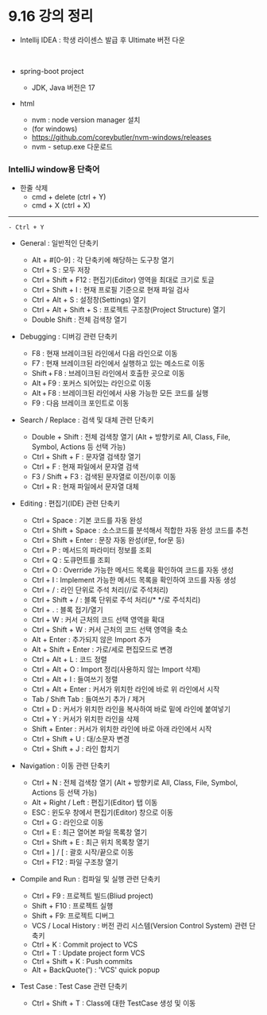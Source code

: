 # 9.16 강의 정리

- Intellij IDEA : 학생 라이센스 발급 후 Ultimate 버전 다운
<br>

- spring-boot project
    - JDK, Java 버전은 17<br>

- html
    - nvm : node version manager 설치
    - (for windows)
    - https://github.com/coreybutler/nvm-windows/releases
    - nvm - setup.exe 다운로드

### IntelliJ window용 단축어

- 한줄 삭제
    - cmd + delete (ctrl + Y)
    - cmd + X (ctrl + X)
--------------------------------
    - Ctrl + Y


- General : 일반적인 단축키
    - Alt + #[0-9] : 각 단축키에 해당하는 도구창 열기
    - Ctrl + S : 모두 저장
    - Ctrl + Shift + F12 : 편집기(Editor) 영역을 최대로 크기로 토글
    - Ctrl + Shift + I : 현재 프로필 기준으로 현재 파일 검사
    - Ctrl + Alt + S : 설정창(Settings) 열기 
    - Ctrl + Alt + Shift + S : 프로젝트 구조창(Project Structure) 열기
    - Double Shift : 전체 검색창 열기

 

- Debugging : 디버깅 관련 단축키
    - F8 : 현재 브레이크된 라인에서 다음 라인으로 이동
    - F7 : 현재 브레이크된 라인에서 실행하고 있는 메소드로 이동
    - Shift + F8 : 브레이크된 라인에서 호출한 곳으로 이동
    - Alt + F9 : 포커스 되어있는 라인으로 이동
    - Alt + F8 : 브레이크된 라인에서 사용 가능한 모든 코드를 실행
    - F9 : 다음 브레이크 포인트로 이동

 

- Search / Replace : 검색 및 대체 관련 단축키
    - Double + Shift : 전체 검색창 열기 (Alt + 방향키로 All, Class, File, Symbol, Actions 등 선택 가능)
    - Ctrl + Shift + F : 문자열 검색창 열기
    - Ctrl + F : 현재 파일에서 문자열 검색
    - F3 / Shift + F3 : 검색된 문자열로 이전/이후 이동
    - Ctrl + R : 현재 파일에서 문자열 대체

 

- Editing : 편집기(IDE) 관련 단축키
    - Ctrl + Space : 기본 코드를 자동 완성
    - Ctrl + Shift + Space : 소스코드를 분석해서 적합한 자동 완성 코드를 추천
    - Ctrl + Shift + Enter : 문장 자동 완성(if문, for문 등)
    - Ctrl + P : 메서드의 파라미터 정보를 조회
    - Ctrl + Q : 도큐먼트를 조회 
    - Ctrl + O : Override 가능한 메서드 목록을 확인하여 코드를 자동 생성
    - Ctrl + I : Implement 가능한 메서드 목록을 확인하여 코드를 자동 생성
    - Ctrl + / : 라인 단위로 주석 처리(//로 주석처리)
    - Ctrl + Shift + / : 블록 단위로 주석 처리(/* */로 주석치리)
    - Ctrl + . : 블록 접기/열기
    - Ctrl + W : 커서 근처의 코드 선택 영역을 확대
    - Ctrl + Shift + W : 커서 근처의 코드 선택 영역을 축소
    - Alt + Enter : 추가되지 않은 Import 추가
    - Alt + Shift + Enter : 가로/세로 편집모드로 변경
    - Ctrl + Alt + L : 코드 정렬
    - Ctrl + Alt + O : Import 정리(사용하지 않는 Import 삭제)
    - Ctrl + Alt + I : 들여쓰기 정렬
    - Ctrl + Alt + Enter : 커서가 위치한 라인에 바로 위 라인에서 시작
    - Tab / Shift Tab : 들여쓰기 추가 / 제거
    - Ctrl + D : 커서가 위치한 라인을 복사하여 바로 밑에 라인에 붙여넣기
    - Ctrl + Y : 커서가 위치한 라인을 삭제
    - Shift + Enter : 커서가 위치한 라인에 바로 아래 라인에서 시작
    - Ctrl + Shift + U : 대/소문자 변경
    - Ctrl + Shift + J : 라인 합치기

 

- Navigation : 이동 관련 단축키
    - Ctrl + N : 전체 검색창 열기 (Alt + 방향키로 All, Class, File, Symbol, Actions 등 선택 가능)
    - Alt + Right / Left : 편집기(Editor) 탭 이동
    - ESC : 윈도우 창에서 편집기(Editor) 창으로 이동
    - Ctrl + G : 라인으로 이동 
    - Ctrl + E : 최근 열어본 파일 목록창 열기
    - Ctrl + Shift + E : 최근 위치 목록창 열기
    - Ctrl + ] / [ : 괄호 시작/끝으로 이동
    - Ctrl + F12 : 파일 구조창 열기

 

- Compile and Run : 컴파일 및 실행 관련 단축키
    - Ctrl + F9 : 프로젝트 빌드(Bliud project)
    - Shift + F10 : 프로젝트 실행
    - Shift + F9: 프로젝트 디버그
    - VCS / Local History  : 버전 관리 시스템(Version Control System) 관련 단축키  
    - Ctrl + K : Commit project to VCS
    - Ctrl + T : Update project form VCS
    - Ctrl + Shift + K : Push commits
    - Alt + BackQuote(') : 'VCS' quick popup
 

- Test Case : Test Case 관련 단축키
    - Ctrl + Shift + T : Class에 대한 TestCase 생성 및 이동